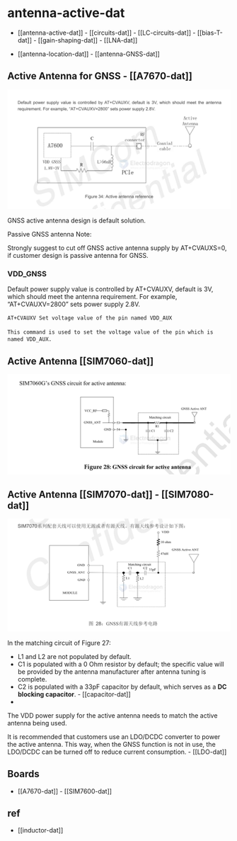 
# antenna-active-dat


- [[antenna-active-dat]] - [[circuits-dat]] - [[LC-circuits-dat]] - [[bias-T-dat]] - [[gain-shaping-dat]] - [[LNA-dat]]

- [[antenna-location-dat]] - [[antenna-GNSS-dat]]


## Active Antenna for GNSS - [[A7670-dat]]




![alt text](image.png)


GNSS active antenna design is default solution. 

Passive GNSS antenna Note: 

Strongly suggest to cut off GNSS active antenna supply by AT+CVAUXS=0, if customer design is passive antenna for GNSS.

### VDD_GNSS 

Default power supply value is controlled by AT+CVAUXV, default is 3V, which should meet the antenna
requirement. For example, “AT+CVAUXV=2800” sets power supply 2.8V.

    AT+CVAUXV Set voltage value of the pin named VDD_AUX

    This command is used to set the voltage value of the pin which is named VDD_AUX.


## Active Antenna [[SIM7060-dat]]

![](2025-05-21-14-02-29.png)

## Active Antenna [[SIM7070-dat]] - [[SIM7080-dat]]

![](2025-05-21-14-07-06.png)

In the matching circuit of Figure 27:

- L1 and L2 are not populated by default.
- C1 is populated with a 0 Ohm resistor by default; the specific value will be provided by the antenna manufacturer after antenna tuning is complete.
- C2 is populated with a 33pF capacitor by default, which serves as a **DC blocking capacitor**. - [[capacitor-dat]]
- 
The VDD power supply for the active antenna needs to match the active antenna being used. 

It is recommended that customers use an LDO/DCDC converter to power the active antenna. This way, when the GNSS function is not in use, the LDO/DCDC can be turned off to reduce current consumption. - [[LDO-dat]]

## Boards 

- [[A7670-dat]] - [[SIM7600-dat]]




## ref 

- [[inductor-dat]]